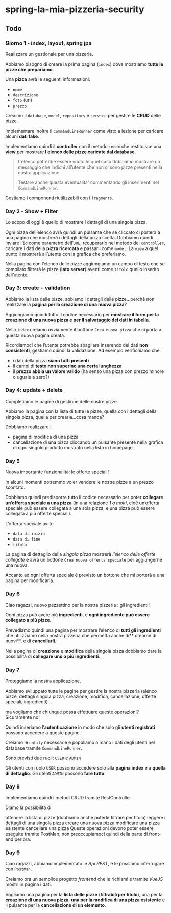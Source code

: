 # spring-la-mia-pizzeria-security

## Todo
### Giorno 1 - index, layout, spring jpa
Realizzare un gestionale per una pizzeria. 

Abbiamo bisogno di creare la prima pagina (`index`) dove mostriamo **tutte le pizze che prepariamo**.

Una **pizza** avrà le seguenti informazioni:
- `nome`
- `descrizione`
- `foto` (url)
- `prezzo`

Creaimo il `database`, `model`, `repository` e `service` per gestire le **CRUD** delle pizze.

Implementare inoltre il `CommandLineRunner` come visto a lezione per caricare alcuni **dati fake**.

Implementiamo  quindi il **controller** con il metodo `index` che restituisce una **view** per mostrare **l’elenco delle pizze caricate dal database**.

> L’elenco potrebbe essere vuoto
> In quel caso dobbiamo mostrare un messaggio che indichi all’utente che non ci sono pizze presenti nella nostra applicazione. 
> 
> Testare anche questa eventualita' commentando gli inserimenti nel `CommandLineRunner`.

Gestiamo i componenti riutilizzabili con i `fragments`.


### Day 2 - Show + Filter
Lo scopo di oggi è quello di mostrare i dettagli di una singola pizza.

Ogni pizza dell’elenco avrà quindi un pulsante che se cliccato ci porterà a una pagina che mostrerà i dettagli della pizza scelta.
Dobbiamo quindi inviare l’`id` come parametro dell’`URL`, recuperarlo nel metodo del `controller`, caricare i dati della **pizza ricercata** e passarli come `model`.
La `view` a quel punto li mostrerà all’utente con la grafica che preferiamo.

Nella pagina con l’elenco delle pizze aggiungiamo un campo di testo che se compilato filtrerà le pizze (**lato server**) aventi come `titolo` quello inserito dall’utente.

### Day 3: create + validation
Abbiamo la lista delle pizze, abbiamo i dettagli delle pizze...perchè non realizzare la **pagina per la creazione di una nuova pizza**?

Aggiungiamo quindi tutto il codice necessario per **mostrare il form per la creazione di una nuova pizza e per il salvataggio dei dati in tabella**.

Nella `index` creiamo ovviamente il bottone `Crea nuova pizza` che ci porta a questa nuova pagina creata.

Ricordiamoci che l’utente potrebbe sbagliare inserendo dei dati **non consistenti**, gestiamo quindi la validazione. Ad esempio verifichiamo che:
- i dati della pizza **siano tutti presenti**
- il campi di **testo non superino una certa lunghezza**
- il **prezzo abbia un valore valido** (ha senso una pizza con prezzo minore o uguale a zero?)

### Day 4: update + delete
Completiamo le pagine di gestione delle nostre pizze.

Abbiamo la pagina con la lista di tutte le pizze, quella con i dettagli della singola pizza, quella per crearla...cosa manca?

Dobbiamo realizzare :
- pagina di modifica di una pizza
- cancellazione di una pizza cliccando un pulsante presente nella grafica di ogni singolo prodotto mostrato nella lista in homepage

### Day 5
Nuova importante funzionalità: le offerte speciali!

In alcuni momenti potremmo voler vendere le nostre pizze a un prezzo scontato.

Dobbiamo quindi predisporre tutto il codice necessario per poter **collegare un’offerta speciale a una pizza** (in una relazione *1 a molti*, cioè un’offerta speciale può essere collegata a una sola pizza, e una pizza può essere collegata a più offerte speciali).

L’offerta speciale avrà :
- `data di inizio`
- `data di fine`
- `titolo`

La pagina di dettaglio della *singola pizza* mostrerà *l’elenco delle offerte collegate* e avrà un bottone `Crea nuova offerta speciale` per aggiungerne una nuova.

Accanto ad ogni offerta speciale è previsto un bottone che mi porterà a una pagina per modificarla.

### Day 6
Ciao ragazzi,
nuovo pezzettino per la nostra pizzeria : gli ingredienti!

Ogni pizza può avere più **ingredienti**, e **ogni ingrediente può essere collegato a più pizze**.

Prevediamo quindi una pagina per mostrare l’elenco di **tutti gli ingredienti** che utilizziamo nella nostra pizzeria che permetta anche di** crearne di nuovi**, e di **cancellarli**.

Nella pagina di **creazione** e **modifica** della singola pizza dobbiamo dare la possibilità di **collegare uno o più ingredienti**.


### Day 7 
Proteggiamo la nostra applicazione.

Abbiamo sviluppato tutte le pagine per gestire la nostra pizzeria (elenco pizze, dettagli singola pizza, creazione, modifica, cancellazione, offerte speciali, ingredienti)…

ma vogliamo che chiunque possa effettuare queste operazioni?
Sicuramente no!

Quindi inseriamo l’**autenticazione** in modo che solo gli **utenti registrati** possano accedere a queste pagine.

Creiamo le `entity` necessarie e popoliamo a mano i dati degli utenti nel database tramite `CommandLineRunner`.

Sono previsti due ruoli: `USER` e `ADMIN`

Gli utenti con ruolo `USER` possono accedere solo alla **pagina index** e a **quella di dettaglio**.
Gli utenti `ADMIN` possono **fare tutto**.


### Day 8

Implementiamo quindi i metodi CRUD tramite RestController.

Diamo la possibilità di:

ottenere la lista di pizze (dobbiamo anche poterle filtrare per titolo)
leggere i dettagli di una singola pizza
creare una nuova pizza
modificare una pizza esistente
cancellare una pizza
Queste operazioni devono poter essere eseguite tramite PostMan, non preoccupiamoci quindi della parte di front-end per ora.

### Day 9
Ciao ragazzi,
abbiamo implementato le *Api REST*, e le possiamo interrogare con `PostMan`.

Creiamo ora un semplice progetto *frontend* che le richiami e tramite *VueJS* mostri in pagina i dati.

Vogliamo una pagina per la **lista delle pizze** (**filtrabili per titolo**), una per la **creazione di una nuova pizza**, **una per la modifica di una pizza esistente** e il pulsante per la **cancellazione di un elemento**.
